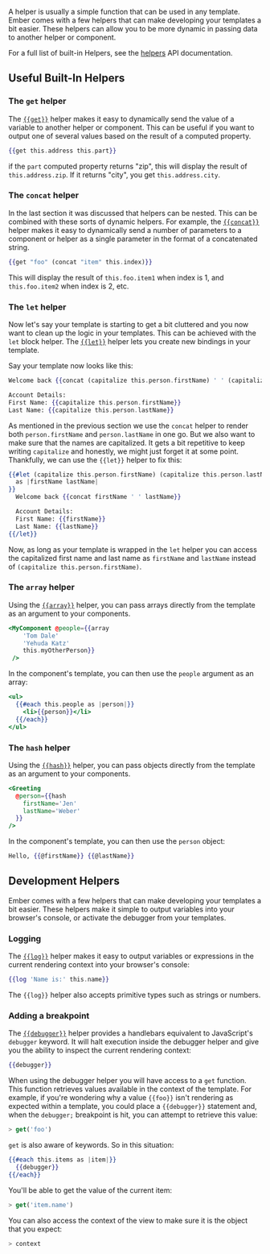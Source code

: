 A helper is usually a
simple function that can be used in any template. Ember comes with a few helpers
that can make developing your templates a bit easier. These helpers can allow
you to be more dynamic in passing data to another helper or component.

For a full list of built-in Helpers, see the
[helpers](https://www.emberjs.com/api/ember/release/classes/Ember.Templates.helpers/)
API documentation.

## Useful Built-In Helpers

### The `get` helper

The [`{{get}}`](https://www.emberjs.com/api/ember/release/classes/Ember.Templates.helpers/methods/get?anchor=get)
helper makes it easy to dynamically send the value of a variable to another
helper or component. This can be useful if you want to output one of several
values based on the result of a computed property.

```handlebars
{{get this.address this.part}}
```

if the `part` computed property returns "zip", this will display the result of `this.address.zip`.
If it returns "city", you get `this.address.city`.

### The `concat` helper

In the last section it was discussed that helpers can be nested. This can be
combined with these sorts of dynamic helpers. For example, the
[`{{concat}}`](https://www.emberjs.com/api/ember/release/classes/Ember.Templates.helpers/methods/concat?anchor=concat)
helper makes it easy to dynamically send a number of parameters to a component
or helper as a single parameter in the format of a concatenated string.

```handlebars
{{get "foo" (concat "item" this.index)}}
```

This will display the result of `this.foo.item1` when index is 1, and
`this.foo.item2` when index is 2, etc.

### The `let` helper

Now let's say your template is starting to get a bit cluttered and you now want
to clean up the logic in your templates. This can be achieved with the `let`
block helper.
The [`{{let}}`](https://www.emberjs.com/api/ember/release/classes/Ember.Templates.helpers/methods/let?anchor=let)
helper lets you create new bindings in your template.

Say your template now looks like this:

```handlebars
Welcome back {{concat (capitalize this.person.firstName) ' ' (capitalize this.person.lastName)}}

Account Details:
First Name: {{capitalize this.person.firstName}}
Last Name: {{capitalize this.person.lastName}}
```

As mentioned in the previous section we use the `concat` helper to render both
`person.firstName` and `person.lastName` in one go. But we also want to make
sure that the names are capitalized. It gets a bit repetitive to keep writing
`capitalize` and honestly, we might just forget it at some point. Thankfully, we
can use the `{{let}}` helper to fix this:

```handlebars
{{#let (capitalize this.person.firstName) (capitalize this.person.lastName)
  as |firstName lastName|
}}
  Welcome back {{concat firstName ' ' lastName}}

  Account Details:
  First Name: {{firstName}}
  Last Name: {{lastName}}
{{/let}}
```

Now, as long as your template is wrapped in the `let` helper you can access the
capitalized first name and last name as `firstName` and `lastName` instead of
`(capitalize this.person.firstName)`.

### The `array` helper

Using the [`{{array}}`](https://www.emberjs.com/api/ember/release/classes/Ember.Templates.helpers/methods/array?anchor=array) helper,
you can pass arrays directly from the template as an argument to your components.

```handlebars
<MyComponent @people={{array
    'Tom Dale'
    'Yehuda Katz'
    this.myOtherPerson}}
 />
```

In the component's template, you can then use the `people` argument as an array:

```handlebars {data-filename=app/components/my-component/template.hbs}
<ul>
  {{#each this.people as |person|}}
    <li>{{person}}</li>
  {{/each}}
</ul>
```

### The `hash` helper

Using the [`{{hash}}`](https://www.emberjs.com/api/ember/release/classes/Ember.Templates.helpers/methods/array?anchor=hash)
helper, you can pass objects directly from the template as an argument to your
components.

```handlebars
<Greeting
  @person={{hash
    firstName='Jen'
    lastName='Weber'
  }}
/>
```

In the component's template, you can then use the `person` object:

```handlebars {data-filename=app/components/greeting/template.hbs}
Hello, {{@firstName}} {{@lastName}}
```

## Development Helpers

Ember comes with a few helpers that can make developing your
templates a bit easier. These helpers make it simple to output variables into
your browser's console, or activate the debugger from your templates.

### Logging

The [`{{log}}`](https://www.emberjs.com/api/ember/release/classes/Ember.Templates.helpers/methods/if?anchor=log) helper makes it easy to output variables or expressions in
the
current rendering context into your browser's console:

```handlebars
{{log 'Name is:' this.name}}
```

The `{{log}}` helper also accepts primitive types such as strings or numbers.

### Adding a breakpoint

The [`{{debugger}}`](https://www.emberjs.com/api/ember/release/classes/Ember.Templates.helpers/methods/if?anchor=debugger) helper provides a handlebars equivalent to JavaScript's
`debugger` keyword. It will halt execution inside the debugger helper and give
you the ability to inspect the current rendering context:

```handlebars
{{debugger}}
```

When using the debugger helper you will have access to a `get` function. This
function retrieves values available in the context of the template.
For example, if you're wondering why a value `{{foo}}` isn't rendering as
expected within a template, you could place a `{{debugger}}` statement and,
when the `debugger;` breakpoint is hit, you can attempt to retrieve this value:

```javascript
> get('foo')
```

`get` is also aware of keywords. So in this situation:

```handlebars
{{#each this.items as |item|}}
  {{debugger}}
{{/each}}
```

You'll be able to get the value of the current item:

```javascript
> get('item.name')
```

You can also access the context of the view to make sure it is the object that
you expect:

```javascript
> context
```
